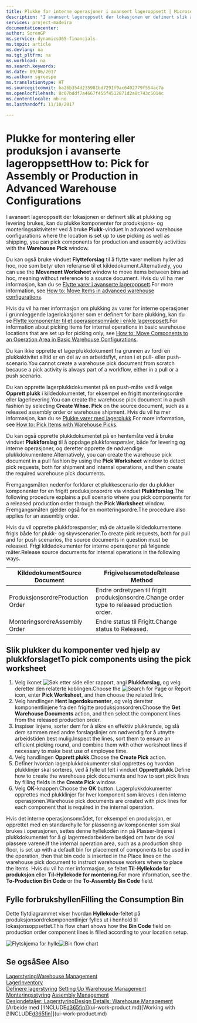 ```yaml
---
title: Plukke for interne operasjoner i avansert lageroppsett | Microsoft-dokumentasjon
description: "I avansert lageroppsett der lokasjonen er definert slik at plukking og levering brukes, kan du plukke komponenter for produksjons- og monteringsaktiviteter ved å bruke **Plukk**-vinduet."
services: project-madeira
documentationcenter: 
author: SorenGP
ms.service: dynamics365-financials
ms.topic: article
ms.devlang: na
ms.tgt_pltfrm: na
ms.workload: na
ms.search.keywords: 
ms.date: 09/06/2017
ms.author: sgroespe
ms.translationtype: HT
ms.sourcegitcommit: ba26b354d235981bd7291f9ac6402779f554ac7a
ms.openlocfilehash: 8c07bddf7a4667f455f4512871d2a8c743c5014c
ms.contentlocale: nb-no
ms.lasthandoff: 11/10/2017

---
```

# <a name="how-to-pick-for-assembly-or-production-in-advanced-warehouse-configurations"></a><span data-ttu-id="420ab-103">Plukke for montering eller produksjon i avanserte lageroppsett</span><span class="sxs-lookup"><span data-stu-id="420ab-103">How to: Pick for Assembly or Production in Advanced Warehouse Configurations</span></span>
<span data-ttu-id="420ab-104">I avansert lageroppsett der lokasjonen er definert slik at plukking og levering brukes, kan du plukke komponenter for produksjons- og monteringsaktiviteter ved å bruke **Plukk**-vinduet.</span><span class="sxs-lookup"><span data-stu-id="420ab-104">In advanced warehouse configurations where the location is set up to use picking as well as shipping, you can pick components for production and assembly activities with the **Warehouse Pick** window.</span></span>  

<span data-ttu-id="420ab-105">Du kan også bruke vinduet **Flytteforslag** til å flytte varer mellom hyller ad hoc, noe som betyr uten referanse til et kildedokument.</span><span class="sxs-lookup"><span data-stu-id="420ab-105">Alternatively, you can use the **Movement Worksheet** window to move items between bins ad hoc, meaning without reference to a source document.</span></span> <span data-ttu-id="420ab-106">Hvis du vil ha mer informasjon, kan du se [Flytte varer i avanserte lageroppsett](warehouse-how-to-move-items-in-advanced-warehousing.md).</span><span class="sxs-lookup"><span data-stu-id="420ab-106">For more information, see [How to: Move Items in advanced warehouse configurations](warehouse-how-to-move-items-in-advanced-warehousing.md).</span></span>  

<span data-ttu-id="420ab-107">Hvis du vil ha mer informasjon om plukking av varer for interne operasjoner i grunnleggende lagerlokasjoner som er definert for bare plukking, kan du se [Flytte komponenter til et operasjonsområde i enkle lageroppsett](warehouse-how-to-move-components-to-an-operation-area-in-basic-warehousing.md).</span><span class="sxs-lookup"><span data-stu-id="420ab-107">For information about picking items for internal operations in basic warehouse locations that are set up for picking only, see [How to: Move Components to an Operation Area in Basic Warehouse Configurations](warehouse-how-to-move-components-to-an-operation-area-in-basic-warehousing.md).</span></span>  

<span data-ttu-id="420ab-108">Du kan ikke opprette et lagerplukkdokument fra grunnen av fordi en plukkaktivitet alltid er en del av en arbeidsflyt, enten i et pull- eller push-scenario.</span><span class="sxs-lookup"><span data-stu-id="420ab-108">You cannot create a warehouse pick document from scratch because a pick activity is always part of a workflow, either in a pull or a push scenario.</span></span>  

<span data-ttu-id="420ab-109">Du kan opprette lagerplukkdokumentet på en push-måte ved å velge **Opprett plukk** i kildedokumentet, for eksempel en frigitt monteringsordre eller lagerlevering.</span><span class="sxs-lookup"><span data-stu-id="420ab-109">You can create the warehouse pick document in a push fashion by selecting **Create Whse. Pick** on the source document, such as a released assembly order or warehouse shipment.</span></span> <span data-ttu-id="420ab-110">Hvis du vil ha mer informasjon, kan du se [Plukke varer med lagerplukk](warehouse-how-to-pick-items-for-warehouse-shipment.md).</span><span class="sxs-lookup"><span data-stu-id="420ab-110">For more information, see [How to: Pick Items with Warehouse Picks](warehouse-how-to-pick-items-for-warehouse-shipment.md).</span></span>  

<span data-ttu-id="420ab-111">Du kan også opprette plukkdokumentet på en hentemåte ved å bruke vinduet **Plukkforslag** til å oppdage plukkforespørsler, både for levering og interne operasjoner, og deretter opprette de nødvendige plukkdokumentene.</span><span class="sxs-lookup"><span data-stu-id="420ab-111">Alternatively, you can create the warehouse pick document in a pull fashion by using the **Pick Worksheet** window to detect pick requests, both for shipment and internal operations, and then create the required warehouse pick documents.</span></span>  

<span data-ttu-id="420ab-112">Fremgangsmåten nedenfor forklarer et plukkescenario der du plukker komponenter for en frigitt produksjonsordre via vinduet **Plukkforslag**.</span><span class="sxs-lookup"><span data-stu-id="420ab-112">The following procedure explains a pull scenario where you pick components for a released production order through the **Pick Worksheet** window.</span></span> <span data-ttu-id="420ab-113">Fremgangsmåten gjelder også for en monteringsordre.</span><span class="sxs-lookup"><span data-stu-id="420ab-113">The procedure also applies for an assembly order.</span></span>  

<span data-ttu-id="420ab-114">Hvis du vil opprette plukkforespørsler, må de aktuelle kildedokumentene frigis både for plukk- og skyvscenarier.</span><span class="sxs-lookup"><span data-stu-id="420ab-114">To create pick requests, both for pull and for push scenarios, the source documents in question must be released.</span></span> <span data-ttu-id="420ab-115">Frigi kildedokumenter for interne operasjoner på følgende måter.</span><span class="sxs-lookup"><span data-stu-id="420ab-115">Release source documents for internal operations in the following ways.</span></span>  

|<span data-ttu-id="420ab-116">Kildedokument</span><span class="sxs-lookup"><span data-stu-id="420ab-116">Source Document</span></span>|<span data-ttu-id="420ab-117">Frigivelsesmetode</span><span class="sxs-lookup"><span data-stu-id="420ab-117">Release Method</span></span>|  
|---------------------|--------------------|  
|<span data-ttu-id="420ab-118">Produksjonsordre</span><span class="sxs-lookup"><span data-stu-id="420ab-118">Production Order</span></span>|<span data-ttu-id="420ab-119">Endre ordretypen til frigitt produksjonsordre.</span><span class="sxs-lookup"><span data-stu-id="420ab-119">Change order type to released production order.</span></span>|  
|<span data-ttu-id="420ab-120">Monteringsordre</span><span class="sxs-lookup"><span data-stu-id="420ab-120">Assembly Order</span></span>|<span data-ttu-id="420ab-121">Endre status til Frigitt.</span><span class="sxs-lookup"><span data-stu-id="420ab-121">Change status to Released.</span></span>|  

## <a name="to-pick-components-using-the-pick-worksheet"></a><span data-ttu-id="420ab-122">Slik plukker du komponenter ved hjelp av plukkforslaget</span><span class="sxs-lookup"><span data-stu-id="420ab-122">To pick components using the pick worksheet</span></span>  
1.  <span data-ttu-id="420ab-123">Velg ikonet ![Søk etter side eller rapport](media/ui-search/search_small.png "Søk etter side eller rapport"), angi **Plukkforslag**, og velg deretter den relaterte koblingen.</span><span class="sxs-lookup"><span data-stu-id="420ab-123">Choose the ![Search for Page or Report](media/ui-search/search_small.png "Search for Page or Report icon") icon, enter **Pick Worksheet**, and then choose the related link.</span></span>  
2.  <span data-ttu-id="420ab-124">Velg handlingen **Hent lagerdokumenter**, og velg deretter komponentlinjene fra den frigitte produksjonsordren.</span><span class="sxs-lookup"><span data-stu-id="420ab-124">Choose the **Get Warehouse Documents** action, and then select the component lines from the released production order.</span></span>  
3.  <span data-ttu-id="420ab-125">Inspiser linjene, sorter dem for å sikre en effektiv plukkrunde, og slå dem sammen med andre forslagslinjer om nødvendig for å utnytte arbeidstiden best mulig.</span><span class="sxs-lookup"><span data-stu-id="420ab-125">Inspect the lines, sort them to ensure an efficient picking round, and combine them with other worksheet lines if necessary to make best use of employee time.</span></span>  
4.  <span data-ttu-id="420ab-126">Velg handlingen **Opprett plukk**.</span><span class="sxs-lookup"><span data-stu-id="420ab-126">Choose the **Create Pick** action.</span></span>  
5.  <span data-ttu-id="420ab-127">Definer hvordan lagerplukkdokumenter skal opprettes og hvordan plukklinjer skal sorteres, ved å fylle ut felt i vinduet **Opprett plukk**.</span><span class="sxs-lookup"><span data-stu-id="420ab-127">Define how to create the warehouse pick documents and how to sort pick lines by filling fields in the **Create Pick** window.</span></span>  
6.  <span data-ttu-id="420ab-128">Velg **OK**-knappen.</span><span class="sxs-lookup"><span data-stu-id="420ab-128">Choose the **OK** button.</span></span> <span data-ttu-id="420ab-129">Lagerplukkdokumenter opprettes med plukklinjer for hver komponent som kreves i den interne operasjonen.</span><span class="sxs-lookup"><span data-stu-id="420ab-129">Warehouse pick documents are created with pick lines for each component that is required in the internal operation.</span></span>  

<span data-ttu-id="420ab-130">Hvis det interne operasjonsområdet, for eksempel en produksjon, er opprettet med en standardhylle for plassering av komponenter som skal brukes i operasjonen, settes denne hyllekoden inn på Plasser-linjene i plukkdokumentet for å gi lagermedarbeidere beskjed om hvor de skal plassere varene.</span><span class="sxs-lookup"><span data-stu-id="420ab-130">If the internal operation area, such as a production shop floor, is set up with a default bin for placement of components to be used in the operation, then that bin code is inserted in the Place lines on the warehouse pick document to instruct warehouse workers where to place the items.</span></span> <span data-ttu-id="420ab-131">Hvis du vil ha mer informasjon, se feltet **Til-Hyllekode for produksjon** eller **Til-Hyllekode for montering**.</span><span class="sxs-lookup"><span data-stu-id="420ab-131">For more information, see the **To-Production Bin Code** or the **To-Assembly Bin Code** field.</span></span>

## <a name="filling-the-consumption-bin"></a><span data-ttu-id="420ab-132">Fylle forbrukshyllen</span><span class="sxs-lookup"><span data-stu-id="420ab-132">Filling the Consumption Bin</span></span>
<span data-ttu-id="420ab-133">Dette flytdiagrammet viser hvordan **Hyllekode**-feltet på produksjonsordrekomponentlinjer fylles ut i henhold til lokasjonsoppsettet.</span><span class="sxs-lookup"><span data-stu-id="420ab-133">This flow chart shows how the **Bin Code** field on production order component lines is filled according to your location setup.</span></span>

<span data-ttu-id="420ab-134">![Flytskjema for hylle](media/binflow.png "BinFlow")</span><span class="sxs-lookup"><span data-stu-id="420ab-134">![Bin flow chart](media/binflow.png "BinFlow")</span></span>  

## <a name="see-also"></a><span data-ttu-id="420ab-135">Se også</span><span class="sxs-lookup"><span data-stu-id="420ab-135">See Also</span></span>
[<span data-ttu-id="420ab-136">Lagerstyring</span><span class="sxs-lookup"><span data-stu-id="420ab-136">Warehouse Management</span></span>](warehouse-manage-warehouse.md)  
[<span data-ttu-id="420ab-137">Lager</span><span class="sxs-lookup"><span data-stu-id="420ab-137">Inventory</span></span>](inventory-manage-inventory.md)  
<span data-ttu-id="420ab-138">[Definere lagerstyring](warehouse-setup-warehouse.md)   </span><span class="sxs-lookup"><span data-stu-id="420ab-138">[Setting Up Warehouse Management](warehouse-setup-warehouse.md)   </span></span>  
<span data-ttu-id="420ab-139">[Monteringsstyring](assembly-assemble-items.md)  </span><span class="sxs-lookup"><span data-stu-id="420ab-139">[Assembly Management](assembly-assemble-items.md)  </span></span>  
[<span data-ttu-id="420ab-140">Designdetaljer: Lagerstyring</span><span class="sxs-lookup"><span data-stu-id="420ab-140">Design Details: Warehouse Management</span></span>](design-details-warehouse-management.md)  
<span data-ttu-id="420ab-141">[Arbeide med [!INCLUDE[d365fin](includes/d365fin_md.md)]](ui-work-product.md)</span><span class="sxs-lookup"><span data-stu-id="420ab-141">[Working with [!INCLUDE[d365fin](includes/d365fin_md.md)]](ui-work-product.md)</span></span>


